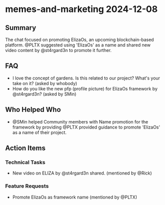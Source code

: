# memes-and-marketing 2024-12-08

## Summary

The chat focused on promoting ElizaOs, an upcoming blockchain-based platform. @PLTX suggested using 'ElizaOs' as a name and shared new video content by @st4rgard3n to promote it further.

## FAQ

- I love the concept of gardens. Is this related to our project? What's your take on it? (asked by whobody)
- How do you like the new pfp (profile picture) for ElizaOs framework by @st4rgard3n? (asked by SMin)

## Who Helped Who

- @SMin helped Community members with Name promotion for the framework by providing @PLTX provided guidance to promote 'ElizaOs' as a name of their project.

## Action Items

### Technical Tasks

- New video on ELIZA by @st4rgard3n shared. (mentioned by @Rick)

### Feature Requests

- Promote ElizaOs as framework name (mentioned by @PLTX)
